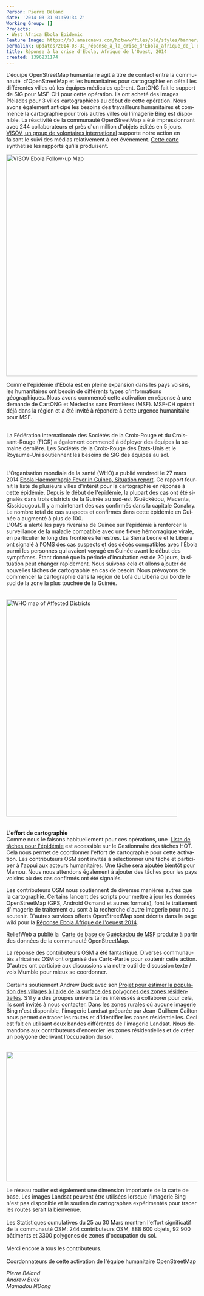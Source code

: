```yaml
---
Person: Pierre Béland
date: '2014-03-31 01:59:34 Z'
Working Group: []
Projects:
- West Africa Ebola Epidemic
Feature Image: https://s3.amazonaws.com/hotwww/files/old/styles/banner/public/visov-suivi-epidemie-ebola.png
permalink: updates/2014-03-31_réponse_à_la_crise_d'Ébola_afrique_de_l'ouest_2014
title: Réponse à la crise d'Ébola, Afrique de l'Ouest, 2014
created: 1396231174
---
```

<p><span id="result_box" lang="fr"><span class="hps">L'équipe</span> <span class="hps">OpenStreetMap</span> <span class="hps">humanitaire</span> agit à titre de contact entre la communauté&nbsp; <span class="hps">d'OpenStreetMap</span> et <span class="hps">les humanitaires</span> <span class="hps">pour</span> <span class="hps">cartographier</span> <span class="hps">en détail</span> <span class="hps">les différentes villes</span> <span class="hps">où les équipes médicales opèrent</span><span>.</span> <span class="hps">CartONG</span> <span class="hps">fait</span> <span class="hps">le support de</span> <span class="hps">SIG</span> <span class="hps">pour</span> <span class="hps atn">MSF-</span><span>CH</span> <span class="hps">pour cette opération.</span> <span class="hps">Ils ont acheté</span> <span class="hps">des images</span> <span class="hps">Pléiades</span> <span class="hps">pour 3 villes</span> <span class="hps">cartographiées</span> <span class="hps">au début de cette opération</span><span>.</span> <span class="hps">Nous avons également </span><span class="hps">anticipé</span> <span class="hps">les</span> <span class="hps">besoins des</span> <span class="hps">travailleurs humanitaires</span> <span class="hps">et</span> <span class="hps">commencé</span> <span class="hps">la cartographie</span> <span class="hps">pour</span> <span class="hps">trois</span> <span class="hps">autres</span> <span class="hps">villes où</span> <span class="hps atn">l'</span><span>imagerie</span> <span class="hps">Bing</span> <span class="hps">est disponible.</span> <span class="hps">La réactivité</span> <span class="hps">de la communauté</span> <span class="hps">OpenStreetMap</span> <span class="hps">a été</span> <span class="hps">impressionnant avec</span> <span class="hps">244</span> <span class="hps">collaborateurs</span> <span class="hps">et</span> <span class="hps">près d'un</span> <span class="hps">million d'objets</span> <span class="hps">édités</span> <span class="hps">en 5 jours</span><span>.</span></span><br><a href="https://twitter.com/VISOV1">VISOV, un group de volontaires international</a> supporte notre action en faisant le suivi des médias relativement à cet événement. <a href="http://umap.openstreetmap.fr/fr/map/esov-suivi-epidemie-ebola_6356#6/8.907/-9.240">Cette carte</a> synthétise les rapports qu'ils produisent.</p><p><img src="http://hot.openstreetmap.org/sites/default/files/visov-suivi-epidemie-ebola.png" alt="VISOV Ebola Follow-up Map" width="627" height="582"></p><p><span class="hps">Comme</span> <span class="hps atn">l'</span><span>épidémie d'Ebola</span> <span class="hps">est en pleine expansion</span> <span class="hps">dans les pays voisins</span><span>, les humanitaires</span> ont besoin de <span class="hps">différents types</span> <span class="hps">d'informations géographiques</span><span>.</span> <span class="hps">Nous avons commencé</span> <span class="hps">cette activation</span> <span class="hps">en réponse</span> <span class="hps">à une demande de</span> <span class="hps">CartONG</span> <span class="hps">et</span> <span class="hps">Médecins sans</span> <span class="hps">Frontières (MSF)</span><span>.</span> <span class="hps atn">MSF-</span><span>CH</span> <span class="hps">opérait déjà</span> <span class="hps">dans la région et</span> <span class="hps">a été invité à</span> <span class="hps">répondre à</span> <span class="hps">cette urgence humanitaire</span> <span class="hps">pour</span> <span class="hps">MSF</span><span>.</span></p><p><span id="result_box" lang="fr"><br><span class="hps">La Fédération internationale des</span> <span class="hps">Sociétés de la Croix</span><span>-Rouge et</span> <span class="hps">du Croissant-Rouge</span> <span class="hps">(FICR</span><span>)</span> <span class="hps">a également commencé à</span> <span class="hps">déployer des équipes</span> <span class="hps">la semaine dernière</span><span>.</span> <span class="hps">Les</span> <span class="hps">Sociétés de la Croix</span><span>-Rouge</span> <span class="hps">des États-Unis</span> <span class="hps">et</span> <span class="hps">le Royaume-Uni</span> <span class="hps">soutiennent</span> <span class="hps">les</span> <span class="hps">besoins</span> <span class="hps">de</span> <span class="hps">SIG</span> <span class="hps">des</span> <span class="hps">équipes au sol</span><span>.</span></span><img src="http://hot.openstreetmap.org/sites/default/files/msf-suisse-ebola-2.png" alt=""><br><br></p><p>L'Organisation mondiale de la santé (WHO) a publié vendredi le 27 mars 2014 <a href="http://www.afro.who.int/en/clusters-a-programmes/dpc/epidemic-a-%20%20pandemic-alert-and-response/outbreak-news/4069-ebola-haemorrhagic-%20%20feverguinea-27-march-2014.html">Ebola Haemorrhagic Fever in Guinea, Situation report</a>. Ce rapport <span id="result_box" lang="fr"><span class="hps">fournit la liste de plusieurs</span> <span class="hps">villes d'intérêt</span> <span class="hps">pour la cartographie</span> en réponse à cette <span class="hps">épidémie</span><span>.</span> <span class="hps">Depuis le début</span> <span class="hps">de l'épidémie</span><span>, la plupart des</span> <span class="hps">cas ont été signalés</span> <span class="hps">dans</span> <span class="hps">trois districts de</span> <span class="hps">la Guinée</span> <span class="hps">au sud-est</span> <span class="hps atn">(</span><span>Guéckédou</span><span>,</span> <span class="hps">Macenta</span><span>,</span> <span class="hps">Kissidougou</span><span>)</span><span>.</span> <span class="hps">Il y a maintenant</span> <span class="hps">des cas confirmés</span> <span class="hps">dans la capitale</span> <span class="hps">Conakry</span><span>.</span> <span class="hps">Le nombre</span> <span class="hps">total de cas</span> <span class="hps">suspects et confirmés</span> <span class="hps">dans cette épidémie</span> <span class="hps">en Guinée</span> <span class="hps">a augmenté</span> <span class="hps">à plus de</span> <span class="hps">100</span><span>.</span></span><br><span id="result_box" lang="fr"><span class="hps">L'OMS a</span> <span class="hps">alerté</span> <span class="hps">les pays riverains de</span> <span class="hps">Guinée</span> <span class="hps">sur</span> <span class="hps">l'épidémie</span> <span class="hps">à</span> <span class="hps">renforcer</span> <span class="hps">la surveillance de la</span> <span class="hps">maladie</span> <span class="hps">compatible avec</span> <span class="hps">une fièvre hémorragique</span> <span class="hps">virale</span><span>,</span> <span class="hps">en particulier le long</span> <span class="hps">des frontières terrestres</span><span>.</span> <span class="hps">La Sierra</span> <span class="hps">Leone</span> <span class="hps">et le Libéria ont</span> <span class="hps">signalé à l'OMS des cas suspects</span> <span class="hps">et des décès</span> <span class="hps">compatibles avec</span> <span class="hps">l'Ébola</span> <span class="hps">parmi les personnes qui</span> <span class="hps">avaient voyagé en</span> <span class="hps">Guinée</span> <span class="hps">avant</span> <span class="hps">le début des symptômes</span><span>.</span> <span class="hps">Étant donné que la</span> <span class="hps">période d'incubation est</span> <span class="hps">de 20 jours</span><span>, la situation peut</span> <span class="hps">changer rapidement.</span> <span class="hps">Nous suivons</span> <span class="hps">cela et</span> <span class="hps">allons ajouter</span> <span class="hps">de nouvelles tâches</span> <span class="hps">de cartographie</span> <span class="hps">en cas de besoin</span><span>.</span> <span class="hps">Nous prévoyons de</span> <span class="hps">commencer</span> <span class="hps">la cartographie</span> <span class="hps">dans la région</span> <span class="hps">de Lofa</span> <span class="hps">du Libéria</span> <span class="hps">qui</span> <span class="hps">borde le</span> <span class="hps">sud de la zone</span> <span class="hps">la plus touchée</span> <span class="hps">de la Guinée</span><span>.</span></span><br><br><br><img src="http://hot.openstreetmap.org/sites/default/files/afro-who-int-affected-dstricts-ebola.png" alt="WHO map of Affected Districts" width="450" height="571"><br><br><br><strong>L'effort de cartographie</strong><br><span id="result_box" lang="fr"><span class="hps">Comme nous le faisons habituellement pour</span> <span class="hps">ces opérations</span><span>, une&nbsp;</span></span><span id="result_box" lang="fr"><span> <a href="http://tasks.hotosm.org/#all/Ebola">Liste de tâches pour l'épidémie</a></span> <span class="hps">est accessible sur le Gestionnaire des tâches</span> <span class="hps">HOT. Cela nous permet de</span><span class="hps"> coordonner</span> <span class="hps">l'effort de</span> <span class="hps">cartographie</span> <span class="hps">pour cette</span> <span class="hps">activation</span><span>.</span> <span class="hps">L</span><span>es contributeurs</span> <span class="hps">OSM sont</span> <span class="hps">invités à</span> <span class="hps">sélectionner une tâche</span> <span class="hps">et participer</span> <span class="hps">à l'appui aux</span> <span class="hps">acteurs humanitaires</span><span>.</span> <span class="hps">Une tâche</span> <span class="hps">sera ajoutée</span> <span class="hps">bientôt</span> <span class="hps">pour</span> <span class="hps">Mamou</span><span>.</span> <span class="hps">Nous nous attendons également</span> <span class="hps">à</span> <span class="hps">ajouter des tâches</span> <span class="hps">pour</span> <span class="hps">les pays voisins</span> <span class="hps">où des cas</span> <span class="hps">confirmés ont été</span> <span class="hps">signalés</span><span>.</span></span></p><p><span id="result_box" lang="fr"><span class="hps">Les</span> <span class="hps">contributeurs</span> <span class="hps">OSM</span> <span class="hps">nous soutiennent</span> <span class="hps">de diverses manières</span> <span class="hps">autres que</span> <span class="hps">la cartographie</span><span>.</span> <span class="hps">Certains lancent</span> <span class="hps">des scripts pour</span> <span class="hps">mettre à jour</span> <span class="hps">les données</span> <span class="hps">OpenStreetMap</span> <span class="hps atn">(</span><span>GPS</span><span>,</span> <span class="hps">Android</span> <span class="hps">Osmand</span> <span class="hps">et</span> <span class="hps">autres formats</span><span>)</span><span>,</span> font le traitement d'<span class="hps">imagerie</span> <span class="hps">de traitement</span> <span class="hps">ou</span> sont <span class="hps atn">à la recherche d'</span><span>autre</span> <span class="hps">imagerie</span> <span class="hps">pour nous soutenir.</span> D'a<span class="hps">utres services</span> <span class="hps">offerts</span> <span class="hps">OpenStreetMap</span> <span class="hps">sont décrits dans</span> <span class="hps">la page wiki</span> <span class="hps">pour</span> <span class="hps">la&nbsp;</span></span><a href="https://wiki.openstreetmap.org/wiki/2014_West_Africa_Ebola_Response">Réponse Ebola Afrique de l'oeuest 2014</a>.</p><p>ReliefWeb a publié la&nbsp; <a href="http://reliefweb.int/map/guinea/guinea-gu-ck-dou-base-map">Carte de base de Guéckédou de MSF</a> produite à partir des données de la communauté OpenStreetMap.</p><p><span id="result_box" lang="fr"><span class="hps">La réponse</span> <span class="hps">des contributeurs</span> <span class="hps">OSM</span> <span class="hps">a été fantastique</span><span>.</span> <span class="hps">Diverses communautés</span> <span class="hps">africaines</span> <span class="hps">OSM</span> <span class="hps">ont</span> <span class="hps">organisé des Carto-Partie</span> <span class="hps">pour soutenir cette action</span><span>.</span> <span class="hps">D'autres ont participé aux discussions via notre</span><span class="hps"> outil de</span> <span class="hps">discussion</span> <span class="hps">texte</span> <span class="hps">/</span> <span class="hps">voix</span> <span class="hps">Mumble</span> pour mieux se<span class="hps"> coordonner</span><span>.</span> <br><br><span class="hps">Certains</span> <span class="hps">soutiennent</span> <span class="hps">Andrew</span> <span class="hps">Buck</span> <span class="hps">avec son</span> <a href="http://www.openstreetmap.org/user/AndrewBuck/diary/21465">P<span class="hps">rojet</span> <span class="hps">pour estimer</span> <span class="hps">la population des villages</span> <span class="hps">à l'aide de</span> <span class="hps">la surface des</span> <span class="hps">polygones</span> <span class="hps">des zones résidentielles</span></a><span>.</span> <span class="hps">S'</span><span class="hps">il y a des groupes</span> <span class="hps">universitaires</span> <span class="hps">intéressés à collaborer</span> <span class="hps">pour</span> <span class="hps">cela, ils</span> <span class="hps">sont invités à</span> <span class="hps">nous contacter</span><span>.</span> <span class="hps">Dans les zones rurales</span> <span class="hps">où aucune</span> <span class="hps">imagerie Bing n'</span><span class="hps">est</span> <span class="hps">disponible,&nbsp;</span><span class="hps">l'imagerie Landsat</span> <span class="hps atn">préparée par Jean-</span><span>Guilhem</span> <span class="hps">Cailton nous permet de tracer les routes et&nbsp;</span><span class="hps">d'identifier les zones résidentielles</span><span>.</span> <span class="hps">Ceci est fait</span> <span class="hps">en utilisant</span> <span class="hps">deux bandes différentes</span> <span class="hps">de l'imagerie</span> <span class="hps">Landsat</span><span>.</span> <span class="hps">Nous demandons aux</span> <span class="hps">contributeurs</span> <span class="hps">d'encercler les</span> <span class="hps">zones résidentielles</span> <span class="hps">et de créer</span> <span class="hps">un polygone</span> <span class="hps">décrivant l</span><span class="hps">'occupation du sol</span><span>.</span></span><br><br></p><p><img src="http://i.imgur.com/RdXeKqc.png" alt="" width="583" height="341"></p><p><span id="result_box" lang="fr"><span class="hps">Le</span> <span class="hps">réseau routier</span> <span class="hps">est également</span> une dimension <span class="hps">importante&nbsp;</span><span class="hps">de</span> <span class="hps">la carte</span> <span class="hps">de base</span><span>.</span> <span class="hps">Les images</span> <span class="hps">Landsat</span> <span class="hps">peuvent être utilisées lorsque</span> <span class="hps">l'imagerie</span> <span class="hps">Bing</span> <span class="hps">n'est pas disponible</span> <span class="hps">et</span> <span class="hps">le soutien de</span> <span class="hps">cartographes</span> <span class="hps">expérimentés</span> <span class="hps">pour tracer</span> <span class="hps">les routes</span> <span class="hps">serait la bienvenue</span><span>.</span> <br><br><span class="hps">Les Statistiques</span> <span class="hps">cumulatives</span> <span class="hps">du 25</span> <span class="hps">au</span> <span class="hps">30</span> <span class="hps">Mars</span> <span class="hps">montren l'effort significatif</span> <span class="hps">de la</span> <span class="hps">communauté OSM</span><span>:</span> <span class="hps">244</span> <span class="hps">contributeurs</span> <span class="hps">OSM</span><span>,</span> <span class="hps">888 600</span> <span class="hps">objets</span><span>,</span> <span class="hps">92 900</span> <span class="hps">bâtiments et</span> <span class="hps">3300</span> <span class="hps">polygones de zones</span> <span class="hps">d'occupation du sol</span><span>.</span> <br><br><span class="hps">Merci encore</span> <span class="hps">à tous les contributeurs</span><span>.</span> <br><br><span class="hps">Coordonnateurs</span> <span class="hps">de</span> <span class="hps">cette activation</span> <span class="hps">de</span> <span class="hps">l'équipe humanitaire</span> <span class="hps">OpenStreetMap</span></span></p><p><em>Pierre Béland<br>Andrew Buck<br></em><em>Mamadou NDong</em><br><br></p>
